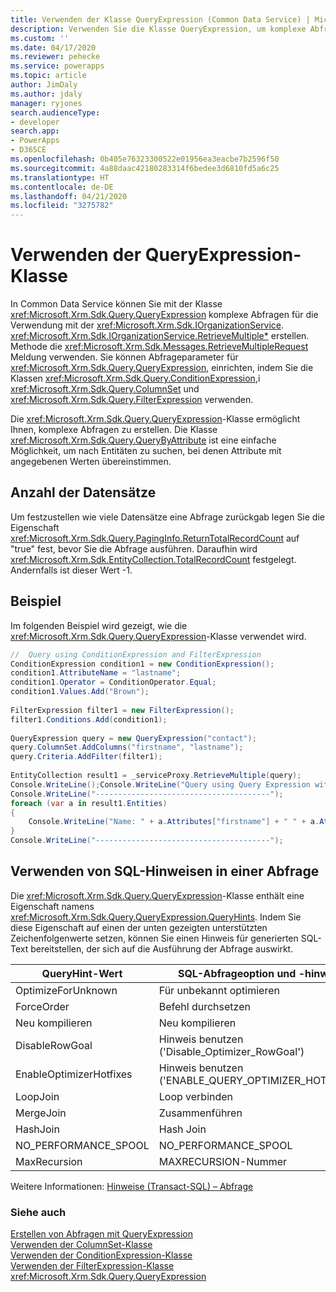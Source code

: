 ```yaml
---
title: Verwenden der Klasse QueryExpression (Common Data Service) | Microsoft Docs
description: Verwenden Sie die Klasse QueryExpression, um komplexe Abfragen für die Verwendung mit der Methode IOrganizationService.QueryBase oder der Nachricht RetrieveMultipleRequest zu erstellen.
ms.custom: ''
ms.date: 04/17/2020
ms.reviewer: pehecke
ms.service: powerapps
ms.topic: article
author: JimDaly
ms.author: jdaly
manager: ryjones
search.audienceType:
- developer
search.app:
- PowerApps
- D365CE
ms.openlocfilehash: 0b405e76323300522e01956ea3eacbe7b2596f50
ms.sourcegitcommit: 4a88daac42180283314f6bedee3d6810fd5a6c25
ms.translationtype: HT
ms.contentlocale: de-DE
ms.lasthandoff: 04/21/2020
ms.locfileid: "3275782"
---
```

# <a name="use-the-queryexpression-class"></a>Verwenden der QueryExpression-Klasse

In Common Data Service können Sie mit der Klasse <xref:Microsoft.Xrm.Sdk.Query.QueryExpression> komplexe Abfragen für die Verwendung mit der <xref:Microsoft.Xrm.Sdk.IOrganizationService>. <xref:Microsoft.Xrm.Sdk.IOrganizationService.RetrieveMultiple*> erstellen. Methode die <xref:Microsoft.Xrm.Sdk.Messages.RetrieveMultipleRequest> Meldung verwenden. Sie können Abfrageparameter für <xref:Microsoft.Xrm.Sdk.Query.QueryExpression>, einrichten, indem Sie die Klassen <xref:Microsoft.Xrm.Sdk.Query.ConditionExpression>,i <xref:Microsoft.Xrm.Sdk.Query.ColumnSet> und <xref:Microsoft.Xrm.Sdk.Query.FilterExpression> verwenden.  
  
 Die <xref:Microsoft.Xrm.Sdk.Query.QueryExpression>-Klasse ermöglicht Ihnen, komplexe Abfragen zu erstellen. Die Klasse <xref:Microsoft.Xrm.Sdk.Query.QueryByAttribute> ist eine einfache Möglichkeit, um nach Entitäten zu suchen, bei denen Attribute mit angegebenen Werten übereinstimmen.  
  
<a name="record_count"></a>   
## <a name="record-count"></a>Anzahl der Datensätze  
 Um festzustellen wie viele Datensätze eine Abfrage zurückgab legen Sie die Eigenschaft <xref:Microsoft.Xrm.Sdk.Query.PagingInfo.ReturnTotalRecordCount> auf "true" fest, bevor Sie die Abfrage ausführen. Daraufhin wird <xref:Microsoft.Xrm.Sdk.EntityCollection.TotalRecordCount> festgelegt. Andernfalls ist dieser Wert -1.  
  
## <a name="example"></a>Beispiel  
 Im folgenden Beispiel wird gezeigt, wie die <xref:Microsoft.Xrm.Sdk.Query.QueryExpression>-Klasse verwendet wird.  
  
```csharp  
//  Query using ConditionExpression and FilterExpression  
ConditionExpression condition1 = new ConditionExpression();  
condition1.AttributeName = "lastname";  
condition1.Operator = ConditionOperator.Equal;  
condition1.Values.Add("Brown");              
  
FilterExpression filter1 = new FilterExpression();  
filter1.Conditions.Add(condition1);  
  
QueryExpression query = new QueryExpression("contact");  
query.ColumnSet.AddColumns("firstname", "lastname");  
query.Criteria.AddFilter(filter1);  
  
EntityCollection result1 = _serviceProxy.RetrieveMultiple(query);  
Console.WriteLine();Console.WriteLine("Query using Query Expression with ConditionExpression and FilterExpression");  
Console.WriteLine("---------------------------------------");  
foreach (var a in result1.Entities)  
{  
    Console.WriteLine("Name: " + a.Attributes["firstname"] + " " + a.Attributes["lastname"]);  
}  
Console.WriteLine("---------------------------------------");  
```  
## <a name="use-sql-hints-in-a-query"></a>Verwenden von SQL-Hinweisen in einer Abfrage

Die <xref:Microsoft.Xrm.Sdk.Query.QueryExpression>-Klasse enthält eine Eigenschaft namens <xref:Microsoft.Xrm.Sdk.Query.QueryExpression.QueryHints>. Indem Sie diese Eigenschaft auf einen der unten gezeigten unterstützten Zeichenfolgenwerte setzen, können Sie einen Hinweis für generierten SQL-Text bereitstellen, der sich auf die Ausführung der Abfrage auswirkt.

|QueryHint-Wert | SQL-Abfrageoption und -hinweis |
|---------|---------|
|OptimizeForUnknown | Für unbekannt optimieren|
|ForceOrder | Befehl durchsetzen |
|Neu kompilieren | Neu kompilieren |
|DisableRowGoal | Hinweis benutzen ('Disable_Optimizer_RowGoal') |
|EnableOptimizerHotfixes | Hinweis benutzen ('ENABLE_QUERY_OPTIMIZER_HOTFIXES') |
|LoopJoin | Loop verbinden |
|MergeJoin | Zusammenführen |
|HashJoin | Hash Join |
|NO_PERFORMANCE_SPOOL | NO_PERFORMANCE_SPOOL |
|MaxRecursion | MAXRECURSION-Nummer |

Weitere Informationen: [Hinweise (Transact-SQL) – Abfrage](https://docs.microsoft.com/sql/t-sql/queries/hints-transact-sql-query)

### <a name="see-also"></a>Siehe auch  
 [Erstellen von Abfragen mit QueryExpression](build-queries-with-queryexpression.md)   
 [Verwenden der ColumnSet-Klasse](use-the-columnset-class.md)   
 [Verwenden der ConditionExpression-Klasse](use-conditionexpression-class.md)   
 [Verwenden der FilterExpression-Klasse](use-filterexpression-class.md)   
 <xref:Microsoft.Xrm.Sdk.Query.QueryExpression>
